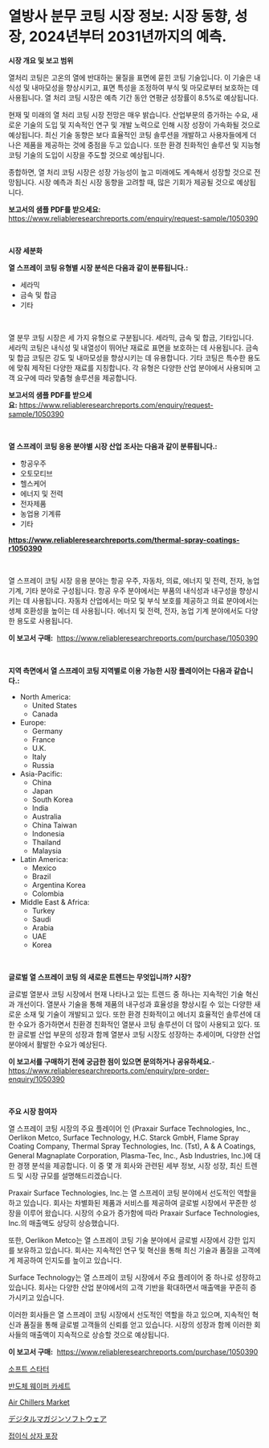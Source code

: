 <p><h1>열방사 분무 코팅 시장 정보: 시장 동향, 성장, 2024년부터 2031년까지의 예측.</h1></p><p><strong>시장 개요 및 보고 범위</strong></p>
<p><p>열처리 코팅은 고온의 열에 반대하는 물질을 표면에 묻힌 코팅 기술입니다. 이 기술은 내식성 및 내마모성을 향상시키고, 표면 특성을 조정하여 부식 및 마모로부터 보호하는 데 사용됩니다. 열 처리 코팅 시장은 예측 기간 동안 연평균 성장률이 8.5%로 예상됩니다.</p><p>현재 및 미래의 열 처리 코팅 시장 전망은 매우 밝습니다. 산업부문의 증가하는 수요, 새로운 기술의 도입 및 지속적인 연구 및 개발 노력으로 인해 시장 성장이 가속화될 것으로 예상됩니다. 최신 기술 동향은 보다 효율적인 코팅 솔루션을 개발하고 사용자들에게 더 나은 제품을 제공하는 것에 중점을 두고 있습니다. 또한 환경 친화적인 솔루션 및 지능형 코팅 기술의 도입이 시장을 주도할 것으로 예상됩니다.</p><p>종합하면, 열 처리 코팅 시장은 성장 가능성이 높고 미래에도 계속해서 성장할 것으로 전망됩니다. 시장 예측과 최신 시장 동향을 고려할 때, 많은 기회가 제공될 것으로 예상됩니다.</p></p>
<p><strong>보고서의 샘플 PDF를 받으세요:</strong> <a href="https://www.reliableresearchreports.com/enquiry/request-sample/1050390">https://www.reliableresearchreports.com/enquiry/request-sample/1050390</a></p>
<p>&nbsp;</p>
<p><strong>시장 세분화</strong></p>
<p><strong>열 스프레이 코팅 유형별 시장 분석은 다음과 같이 분류됩니다.:</strong></p>
<p><ul><li>세라믹</li><li>금속 및 합금</li><li>기타</li></ul></p>
<p>&nbsp;</p>
<p><p>열 분무 코팅 시장은 세 가지 유형으로 구분됩니다. 세라믹, 금속 및 합금, 기타입니다. 세라믹 코팅은 내식성 및 내열성이 뛰어난 재료로 표면을 보호하는 데 사용됩니다. 금속 및 합금 코팅은 강도 및 내마모성을 향상시키는 데 유용합니다. 기타 코팅은 특수한 용도에 맞춰 제작된 다양한 재료를 지칭합니다. 각 유형은 다양한 산업 분야에서 사용되며 고객 요구에 따라 맞춤형 솔루션을 제공합니다.</p></p>
<p><strong>보고서의 샘플 PDF를 받으세요:</strong>&nbsp;<a href="https://www.reliableresearchreports.com/enquiry/request-sample/1050390">https://www.reliableresearchreports.com/enquiry/request-sample/1050390</a></p>
<p>&nbsp;</p>
<p><strong> 열 스프레이 코팅 응용 분야별 시장 산업 조사는 다음과 같이 분류됩니다.:</strong></p>
<p><ul><li>항공우주</li><li>오토모티브</li><li>헬스케어</li><li>에너지 및 전력</li><li>전자제품</li><li>농업용 기계류</li><li>기타</li></ul></p>
<p><strong><a href="https://www.reliableresearchreports.com/thermal-spray-coatings-r1050390">https://www.reliableresearchreports.com/thermal-spray-coatings-r1050390</a></strong></p>
<p>&nbsp;</p>
<p><p>열 스프레이 코팅 시장 응용 분야는 항공 우주, 자동차, 의료, 에너지 및 전력, 전자, 농업 기계, 기타 분야로 구성됩니다. 항공 우주 분야에서는 부품의 내식성과 내구성을 향상시키는 데 사용됩니다. 자동차 산업에서는 마모 및 부식 보호를 제공하고 의료 분야에서는 생체 호환성을 높이는 데 사용됩니다. 에너지 및 전력, 전자, 농업 기계 분야에서도 다양한 용도로 사용됩니다.</p></p>
<p><strong>이 보고서 구매:</strong>&nbsp; <a href="https://www.reliableresearchreports.com/purchase/1050390">https://www.reliableresearchreports.com/purchase/1050390</a></p>
<p>&nbsp;</p>
<p><strong>지역 측면에서 열 스프레이 코팅 지역별로 이용 가능한 시장 플레이어는 다음과 같습니다.:</strong></p>
<p><ul>
    <li>
        North America:
        <ul>
            <li>United States</li>
            <li>Canada</li>
        </ul>
    </li>
    <li>
        Europe:
        <ul>
            <li>Germany</li>
            <li>France</li>
            <li>U.K.</li>
            <li>Italy</li>
            <li>Russia</li>
        </ul>
    </li>
    <li>
        Asia-Pacific:
        <ul>
            <li>China</li>
            <li>Japan</li>
            <li>South Korea</li>
            <li>India</li>
            <li>Australia</li>
            <li>China Taiwan</li>
            <li>Indonesia</li>
            <li>Thailand</li>
            <li>Malaysia</li>
        </ul>
    </li>
    <li>
        Latin America:
        <ul>
            <li>Mexico</li>
            <li>Brazil</li>
            <li>Argentina Korea</li>
            <li>Colombia</li>
        </ul>
    </li>
    <li>
        Middle East & Africa:
        <ul>
            <li>Turkey</li>
            <li>Saudi</li>
            <li>Arabia</li>
            <li>UAE</li>
            <li>Korea</li>
        </ul>
    </li>
    </ul></p>
<p>&nbsp;</p>
<p><strong>글로벌 열 스프레이 코팅 의 새로운 트렌드는 무엇입니까? 시장?</strong></p>
<p><p>글로벌 열분사 코팅 시장에서 현재 나타나고 있는 트렌드 중 하나는 지속적인 기술 혁신과 개선이다. 열분사 기술을 통해 제품의 내구성과 효율성을 향상시킬 수 있는 다양한 새로운 소재 및 기술이 개발되고 있다. 또한 환경 친화적이고 에너지 효율적인 솔루션에 대한 수요가 증가하면서 친환경 친화적인 열분사 코팅 솔루션이 더 많이 사용되고 있다. 또한 글로벌 산업 부문의 성장과 함께 열분사 코팅 시장도 성장하는 추세이며, 다양한 산업 분야에서 활발한 수요가 예상된다.</p></p>
<p><strong>이 보고서를 구매하기 전에 궁금한 점이 있으면 문의하거나 공유하세요.</strong>- <a href="https://www.reliableresearchreports.com/enquiry/pre-order-enquiry/1050390">https://www.reliableresearchreports.com/enquiry/pre-order-enquiry/1050390</a></p>
<p>&nbsp;</p>
<p><strong>주요 시장 참여자</strong></p>
<p><p>열 스프레이 코팅 시장의 주요 플레이어 인 (Praxair Surface Technologies, Inc., Oerlikon Metco, Surface Technology, H.C. Starck GmbH, Flame Spray Coating Company, Thermal Spray Technologies, Inc. (Tst), A & A Coatings, General Magnaplate Corporation, Plasma-Tec, Inc., Asb Industries, Inc.)에 대한 경쟁 분석을 제공합니다. 이 중 몇 개 회사와 관련된 세부 정보, 시장 성장, 최신 트렌드 및 시장 규모를 설명해드리겠습니다.</p><p>Praxair Surface Technologies, Inc.는 열 스프레이 코팅 분야에서 선도적인 역할을 하고 있습니다. 회사는 차별화된 제품과 서비스를 제공하여 글로벌 시장에서 꾸준한 성장을 이루어 왔습니다. 시장의 수요가 증가함에 따라 Praxair Surface Technologies, Inc.의 매출액도 상당히 상승했습니다.</p><p>또한, Oerlikon Metco는 열 스프레이 코팅 기술 분야에서 글로벌 시장에서 강한 입지를 보유하고 있습니다. 회사는 지속적인 연구 및 혁신을 통해 최신 기술과 품질을 고객에게 제공하여 인지도를 높이고 있습니다.</p><p>Surface Technology는 열 스프레이 코팅 시장에서 주요 플레이어 중 하나로 성장하고 있습니다. 회사는 다양한 산업 분야에서의 고객 기반을 확대하면서 매출액을 꾸준히 증가시키고 있습니다.</p><p>이러한 회사들은 열 스프레이 코팅 시장에서 선도적인 역할을 하고 있으며, 지속적인 혁신과 품질을 통해 글로벌 고객들의 신뢰를 얻고 있습니다. 시장의 성장과 함께 이러한 회사들의 매출액이 지속적으로 상승할 것으로 예상됩니다.</p></p>
<p><strong>이 보고서 구매:</strong>&nbsp;&nbsp;<a href="https://www.reliableresearchreports.com/purchase/1050390">https://www.reliableresearchreports.com/purchase/1050390</a></p>
<p><p><a href="https://github.com/fredrickeglers/Market-Research-Report-List-1/blob/main/697671726932.md">소프트 스타터</a></p><p><a href="https://github.com/RichardLueilwitz787/Market-Research-Report-List-1/blob/main/104936926933.md">반도체 웨이퍼 카세트</a></p><p><a href="https://view.publitas.com/reportprime-1/air-chillers-market-furnishes-information-on-market-share-market-trends-and-market-growth/">Air Chillers Market</a></p><p><a href="https://medium.com/@santosuigrtley997836/%E3%83%87%E3%82%B8%E3%82%BF%E3%83%AB%E9%9B%91%E8%AA%8C%E3%82%BD%E3%83%95%E3%83%88%E3%82%A6%E3%82%A7%E3%82%A2%E5%B8%82%E5%A0%B4%E3%81%AE%E8%AA%BF%E6%9F%BB%E3%83%AC%E3%83%9D%E3%83%BC%E3%83%88-%E3%81%9D%E3%81%AE%E6%AD%B4%E5%8F%B2%E3%81%8A%E3%82%88%E3%81%B32031%E5%B9%B4%E3%81%BE%E3%81%A7%E3%81%AE%E4%BA%88%E6%B8%AC-d85d9a34c1b0">デジタルマガジンソフトウェア</a></p><p><a href="https://medium.com/@avramcornescu20221/%EC%A0%91%EC%9D%B4%EC%8B%9D-%ED%8C%90%EC%A7%80-%ED%8F%AC%EC%9E%A5-%EC%8B%9C%EC%9E%A5%EC%9D%80-2031%EB%85%84%EA%B9%8C%EC%A7%80%EC%9D%98-%EC%8B%9C%EC%9E%A5-%EC%A0%90%EC%9C%A0%EC%9C%A8-%ED%81%AC%EA%B8%B0-%EB%B0%8F-%EC%98%88%EC%83%81%EB%90%9C-%EC%98%88%EC%B8%A1%EC%97%90-%EC%B4%88%EC%A0%90%EC%9D%84-%EB%A7%9E%EC%B6%A5%EB%8B%88%EB%8B%A4-13f482dd728b">접이식 상자 포장</a></p></p>